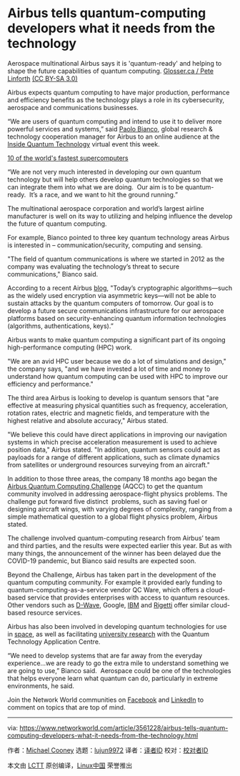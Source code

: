 [#]: collector: (lujun9972)
[#]: translator: ( )
[#]: reviewer: ( )
[#]: publisher: ( )
[#]: url: ( )
[#]: subject: (Airbus tells quantum-computing developers what it needs from the technology)
[#]: via: (https://www.networkworld.com/article/3561228/airbus-tells-quantum-computing-developers-what-it-needs-from-the-technology.html)
[#]: author: (Michael Cooney https://www.networkworld.com/author/Michael-Cooney/)

Airbus tells quantum-computing developers what it needs from the technology
======
Aerospace multinational Airbus says it is 'quantum-ready' and helping to shape the future capabilities of quantum computing.
[Glosser.ca / Pete Linforth][1] [(CC BY-SA 3.0)][2]

Airbus expects quantum computing to have major production, performance and efficiency benefits as the technology plays a role in its cybersecurity, aerospace and communications businesses.

“We are users of quantum computing and intend to use it to deliver more powerful services and systems,” said [Paolo Bianco][3], global research &amp; technology cooperation manager for Airbus to an online audience at the [Inside Quantum Technology][4] virtual event this week.

[10 of the world's fastest supercomputers][5]

“We are not very much interested in developing our own quantum technology but will help others develop quantum technologies so that we can integrate them into what we are doing.  Our aim is to be quantum-ready.  It’s a race, and we want to hit the ground running.”

The multinational aerospace corporation and world’s largest airline manufacturer is well on its way to utilizing and helping influence the develop the future of quantum computing. 

For example, Bianco pointed to three key quantum technology areas Airbus is interested in – communication/security, computing and sensing.

"The field of quantum communications is where we started in 2012 as the company was evaluating the technology’s threat to secure communications," Bianco said.

According to a recent Airbus [blog][6], "Today’s cryptographic algorithms—such as the widely used encryption via asymmetric keys—will not be able to sustain attacks by the quantum computers of tomorrow. Our goal is to develop a future secure communications infrastructure for our aerospace platforms based on security-enhancing quantum information technologies (algorithms, authentications, keys).”  

Airbus wants to make quantum computing a significant part of its ongoing high-performance computing (HPC) work. 

"We are an avid HPC user because we do a lot of simulations and design," the company says, "and we have invested a lot of time and money to understand how quantum computing can be used with HPC to improve our efficiency and performance."

The third area Airbus is looking to develop is quantum sensors that "are effective at measuring physical quantities such as frequency, acceleration, rotation rates, electric and magnetic fields, and temperature with the highest relative and absolute accuracy," Airbus stated. 

"We believe this could have direct applications in improving our navigation systems in which precise acceleration measurement is used to achieve position data," Airbus stated. "In addition, quantum sensors could act as payloads for a range of different applications, such as climate dynamics from satellites or underground resources surveying from an aircraft."

In addition to those three areas, the company 18 months ago began the [Airbus Quantum Computing Challenge][7] (AQCC) to get the quantum community involved in addressing aerospace-flight physics problems. The challenge put forward five distinct  problems, such as saving fuel or designing aircraft wings, with varying degrees of complexity, ranging from a simple mathematical question to a global flight physics problem, Airbus stated. 

The challenge involved quantum-computing research from Airbus’ team and third parties, and the results were expected earlier this year. But as with many things, the announcement of the winner has been delayed due the COVID-19 pandemic, but Bianco said results are expected soon. 

Beyond the Challenge, Airbus has taken part in the development of the quantum computing community. For example it provided early funding to quantum-computing-as-a-service vendor QC Ware, which offers a cloud-based service that provides enterprises with access to quantum resources. Other vendors such as [D-Wave][8], Google, [IBM][9] and [Rigetti][10] offer similar cloud-based resource services.

Airbus has also been involved in developing quantum technologies for use in [space][11], as well as facilitating [university research][12] with the Quantum Technology Application Centre.

“We need to develop systems that are far away from the everyday experience…we are ready to go the extra mile to understand something we are going to use,” Bianco said.  Aerospace could be one of the technologies that helps everyone learn what quantum can do, particularly in extreme environments, he said.

Join the Network World communities on [Facebook][13] and [LinkedIn][14] to comment on topics that are top of mind.

--------------------------------------------------------------------------------

via: https://www.networkworld.com/article/3561228/airbus-tells-quantum-computing-developers-what-it-needs-from-the-technology.html

作者：[Michael Cooney][a]
选题：[lujun9972][b]
译者：[译者ID](https://github.com/译者ID)
校对：[校对者ID](https://github.com/校对者ID)

本文由 [LCTT](https://github.com/LCTT/TranslateProject) 原创编译，[Linux中国](https://linux.cn/) 荣誉推出

[a]: https://www.networkworld.com/author/Michael-Cooney/
[b]: https://github.com/lujun9972
[1]: https://en.wikipedia.org/wiki/File:Bloch_Sphere.svg
[2]: https://creativecommons.org/licenses/by-sa/3.0/legalcode
[3]: https://www.linkedin.com/in/paolobianco1/?originalSubdomain=uk
[4]: https://www.insidequantumtechnology.com/news/inside-quantum-technology-new-york-online-tuesday-june-2/
[5]: https://www.networkworld.com/article/3236875/embargo-10-of-the-worlds-fastest-supercomputers.html
[6]: https://www.airbus.com/innovation/future-technology/quantum-technologies.html
[7]: https://www.airbus.com/newsroom/news/en/2019/10/world-leading-experts-Airbus-Quantum-Computing-Challenge.html
[8]: https://www.dwavesys.com/quantum-computing
[9]: https://www.ibm.com/quantum-computing/
[10]: https://rigetti.com/
[11]: http://qtspace.eu:8080/sites/testqtspace.eu/files/QTspace_Stretegic_Report_Intermediate.pdf
[12]: http://www.bristol.ac.uk/temple-quarter-campus/research-teaching-and-partnerships/qtic/
[13]: https://www.facebook.com/NetworkWorld/
[14]: https://www.linkedin.com/company/network-world
